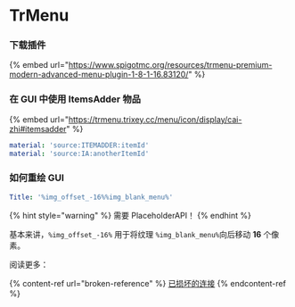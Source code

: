 # TrMenu

### 下载插件

{% embed url="https://www.spigotmc.org/resources/trmenu-premium-modern-advanced-menu-plugin-1-8-1-16.83120/" %}

### 在 GUI 中使用 ItemsAdder 物品

{% embed url="https://trmenu.trixey.cc/menu/icon/display/cai-zhi#itemsadder" %}

```yaml
material: 'source:ITEMADDER:itemId'
material: 'source:IA:anotherItemId'
```

### 如何重绘 GUI

```yaml
Title: '%img_offset_-16%%img_blank_menu%'
```

{% hint style="warning" %}
需要 PlaceholderAPI！
{% endhint %}

基本来讲，`%img_offset_-16%` 用于将纹理 `%img_blank_menu%`向后移动 **16** 个像素。

阅读更多：&#x20;

{% content-ref url="broken-reference" %}
[已损坏的连接](broken-reference)
{% endcontent-ref %}
